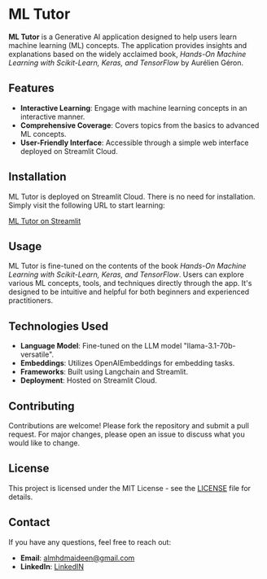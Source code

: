 # ML Tutor

**ML Tutor** is a Generative AI application designed to help users learn machine learning (ML) concepts. The application provides insights and explanations based on the widely acclaimed book, *Hands-On Machine Learning with Scikit-Learn, Keras, and TensorFlow* by Aurélien Géron.

## Features

- **Interactive Learning**: Engage with machine learning concepts in an interactive manner.
- **Comprehensive Coverage**: Covers topics from the basics to advanced ML concepts.
- **User-Friendly Interface**: Accessible through a simple web interface deployed on Streamlit Cloud.

## Installation

ML Tutor is deployed on Streamlit Cloud. There is no need for installation. Simply visit the following URL to start learning:

[ML Tutor on Streamlit](https://ml-tutor.streamlit.app/)

## Usage

ML Tutor is fine-tuned on the contents of the book *Hands-On Machine Learning with Scikit-Learn, Keras, and TensorFlow*. Users can explore various ML concepts, tools, and techniques directly through the app. It's designed to be intuitive and helpful for both beginners and experienced practitioners.

## Technologies Used

- **Language Model**: Fine-tuned on the LLM model "llama-3.1-70b-versatile".
- **Embeddings**: Utilizes OpenAIEmbeddings for embedding tasks.
- **Frameworks**: Built using Langchain and Streamlit.
- **Deployment**: Hosted on Streamlit Cloud.

## Contributing

Contributions are welcome! Please fork the repository and submit a pull request. For major changes, please open an issue to discuss what you would like to change.

## License

This project is licensed under the MIT License - see the [LICENSE](LICENSE) file for details.

## Contact

If you have any questions, feel free to reach out:

- **Email**: almhdmaideen@gmail.com
- **LinkedIn**: [LinkedIN](https://www.linkedin.com/in/mohamed-maideen-m-70a00b186/)
